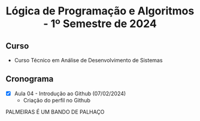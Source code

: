 <h1 align="center">
  Lógica de Programação e Algoritmos - 1º Semestre de 2024
</h1>

## Curso
- Curso Técnico em Análise de Desenvolvimento de Sistemas

## Cronograma
- [x] Aula 04 - Introdução ao Github (07/02/2024)
   - Criação do perfil no Github

PALMEIRAS É UM BANDO DE PALHAÇO